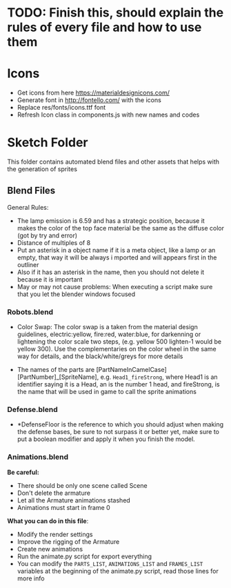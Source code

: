 # TODO: Finish this, should explain the rules of every file and how to use them

# Icons

- Get icons from here https://materialdesignicons.com/
- Generate font in http://fontello.com/ with the icons
- Replace res/fonts/icons.ttf font
- Refresh Icon class in components.js with new names and codes

# Sketch Folder

This folder contains automated blend files and other assets that helps with the generation of sprites

## Blend Files

General Rules:

  - The lamp emission is 6.59 and has a strategic position, because it makes the color of the
    top face material be the same as the diffuse color (got by try and error)
  - Distance of multiples of 8
  - Put an asterisk in a object name if it is a meta object, like a lamp or
    an empty, that way it will be always i
mported and will appears first in the outliner
  - Also if it has an asterisk in the name, then you should not delete it because it is important
  - May or may not cause problems: When executing a script make sure that you let the blender windows focused

### Robots.blend

  - Color Swap: The color swap is a taken from the material design guidelines, electric:yellow, fire:red, water:blue,
    for darkenning or lightening the color scale two steps, (e.g. yellow 500 lighten-1 would be yellow 300). Use the
    complementaries on the color wheel in the same way for details, and the black/white/greys for more details

  - The names of the parts are [PartNameInCamelCase][PartNumber]_[SpriteName], e.g. `Head1_fireStrong`,
    where Head1 is an identifier saying it is a Head, an is the number 1 head, and fireStrong, is the name that
    will be used in game to call the sprite animations

### Defense.blend

  - *DefenseFloor is the reference to which you should adjust when making the defense bases, be sure to not surpass it
    or better yet, make sure to put a boolean modifier and apply it when you finish the model.

### Animations.blend

**Be careful:**
 - There should be only one scene called Scene
 - Don't delete the armature
 - Let all the Armature animations stashed
 - Animations must start in frame 0

**What you can do in this file**:
 - Modify the render settings
 - Improve the rigging of the Armature
 - Create new animations
 - Run the animate.py script for export everything
 - You can modify the `PARTS_LIST`, `ANIMATIONS_LIST` and `FRAMES_LIST` variables
   at the beginning of the animate.py script, read those lines for more info
